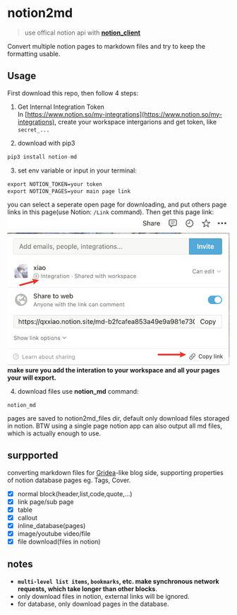 # notion2md
>  use offical notion api with [**notion_client**](https://github.com/ramnes/notion-sdk-py)    

Convert multiple notion pages to markdown files and try to keep the formatting usable.

## Usage
First download this repo, then follow 4 steps:

1. Get Internal Integration Token  
   In [https://www.notion.so/my-integrations](https://www.notion.so/my-integrations), create your workspace intergarions and get token, like `secret_...`


2. download with pip3
```python
pip3 install notion-md
```

3. set env variable or input in your terminal: 
```shell
export NOTION_TOKEN=your token 
export NOTION_PAGES=your main page link
```
you can select a seperate open page for downloading, and put others page links in this page(use Notion: `/Link` command). Then get this page link:  
![](img/1.png)   
**make sure you add the interation to your workspace and all your pages your will export.**


4. download files use **notion_md** command:  
```shell
notion_md 
```
pages are saved to notion2md_files dir, default only download files storaged in notion.
BTW using a single page notion app can also output all md files, which is actually enough to use.

## surpported
converting markdown files for [Gridea](https://gridea.dev/)-like blog side, supporting properties of notion database pages eg. Tags, Cover.
- [x] normal block(header,list,code,quote,...)
- [x] link page/sub page
- [x] table
- [x] callout
- [x] inline_database(pages)
- [x] image/youtube video/file
- [x] file download(files in notion)

## notes  
- **`multi-level list items`, `bookmarks`, etc. make synchronous network requests, which take longer than other blocks**.
- only download files in notion, external links will be ignored.
- for database, only download pages in the database.
